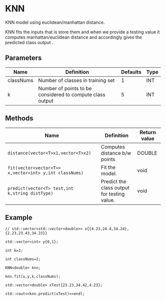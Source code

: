 # KNN

KNN model using euclidean/manhattan distance.

KNN fits the inputs that is store them and when we provide a testing value it computes manhattan/euclidean distance and accordingly gives the predicted class output .

## Parameters

| Name          | Definition                                                                                  | Defaults | Type   |
| ------------- | ------------------------------------------------------------------------------------------- | -------- | ------ |
| classNums        | Number of classes in training set   | 1      | INT    |
| k | Number of points to be considered to compute class output      | 5     | INT |


## Methods

| Name                            | Definition                                            | Return value      |
| ------------------------------- | ----------------------------------------------------- | ----------------- |
| `distance(vector<T>x1,vector<T>x2)` | Computes distance b/w points                                     | DOUBLE            |
| `fit(vector<vector<T>> x,vector<int> y,int classNums)`          | Fit the model.                       | void |
| `predict(vector<T> test,int k,string distType)`           | Predict the class output for testing value. | void              |

## Example

```
// std::vector<std::vector<double>> x{{4.23,24.4,34.24},{2.23,23.43,34.23}}

std::vector<int> y{0,1};

int k=2;

int classNums=2;

KNN<double> knn;

knn.fit(x,y,k,classNums);

std::vector<double> xTest{23.23,34.42,4.23};

std::cout<<knn.predict(xTest)<<endl;

```